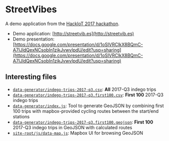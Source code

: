 # StreetVibes

A demo application from the [HackIoT 2017 hackathon](https://hackiot17.devpost.com/).

- Demo application: [http://streetvib.es](http://streetvib.es)
- Demo presentation: [https://docs.google.com/presentation/d/1oSIVRClkX8BQmC-A7IJldQexNCsobIn1zikJvwvIpdU/edit?usp=sharing](https://docs.google.com/presentation/d/1oSIVRClkX8BQmC-A7IJldQexNCsobIn1zikJvwvIpdU/edit?usp=sharing)

## Interesting files

- [`data-generator/indego-trips-2017-q3.csv`](data-generator/indego-trips-2017-q3.csv): **All** 2017-Q3 indego trips
- [`data-generator/indego-trips-2017-q3.first100.csv`](data-generator/indego-trips-2017-q3.first100.csv): **First 100** 2017-Q3 indego trips
- [`data-generator/index.js`](data-generator/index.js): Tool to generate GeoJSON by combining first 100 trips with mapbox-provided cycling routes between the start/end stations
- [`data-generator/indego-trips-2017-q3.first100.geojson`](data-generator/indego-trips-2017-q3.first100.geojson): **First 100** 2017-Q3 indego trips in GeoJSON with calculated routes
- [`site-root/js/data-map.js`](site-root/js/data-map.js): Mapbox UI for browsing GeoJSON